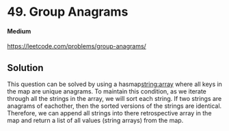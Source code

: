 # 49. Group Anagrams

#### Medium

https://leetcode.com/problems/group-anagrams/

## Solution

This question can be solved by using a hasmap<string:array> where all keys in the map are unique anagrams. To maintain this condition, as we iterate through all the strings in the array, we will sort each string. If two strings are anagrams of eachother, then the sorted versions of the strings are identical. Therefore, we can append all strings into there retrospective array in the map and return a list of all values (string arrays) from the map.
